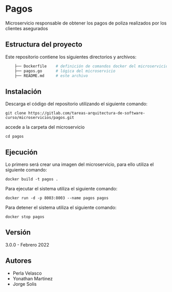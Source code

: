 # Pagos

Microservicio responsable de obtener los pagos de poliza realizados por los clientes asegurados

## Estructura del proyecto

Este repositorio contiene los siguientes directorios y archivos:

```bash
    ├── Dockerfile    # definición de comandos docker del microservicio 
    ├── pagos.go      # lógica del microservicio 
    ├── README.md     # este archivo
```

## Instalación

Descarga el código del repositorio utilizando el siguiente comando:

`git clone https://gitlab.com/tareas-arquitectura-de-software-curso/microservicios/pagos.git`

accede a la carpeta del microservicio

`cd pagos`

## Ejecución

Lo primero será crear una imagen del microservicio, para ello utiliza el siguiente comando:

`docker build -t pagos .`

Para ejecutar el sistema utiliza el siguiente comando:

`docker run -d -p 8003:8003 --name pagos pagos`

Para detener el sistema utiliza el siguiente comando:

`docker stop pagos`

## Versión

3.0.0 - Febrero 2022

## Autores

- Perla Velasco
- Yonathan Martinez
- Jorge Solis